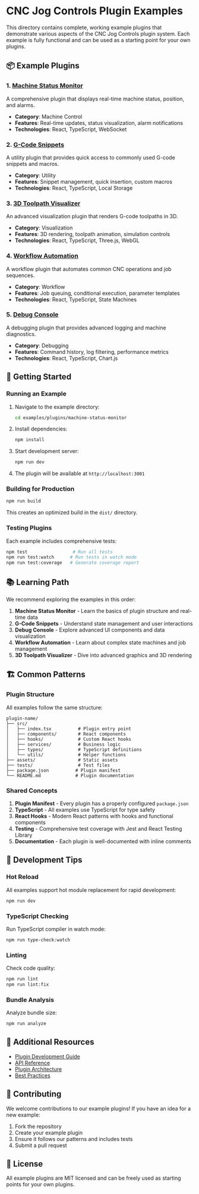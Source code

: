 # CNC Jog Controls Plugin Examples

This directory contains complete, working example plugins that demonstrate various aspects of the CNC Jog Controls plugin system. Each example is fully functional and can be used as a starting point for your own plugins.

## 📦 Example Plugins

### 1. [Machine Status Monitor](./machine-status-monitor/)
A comprehensive plugin that displays real-time machine status, position, and alarms.
- **Category**: Machine Control
- **Features**: Real-time updates, status visualization, alarm notifications
- **Technologies**: React, TypeScript, WebSocket

### 2. [G-Code Snippets](./gcode-snippets/)
A utility plugin that provides quick access to commonly used G-code snippets and macros.
- **Category**: Utility
- **Features**: Snippet management, quick insertion, custom macros
- **Technologies**: React, TypeScript, Local Storage

### 3. [3D Toolpath Visualizer](./toolpath-visualizer/)
An advanced visualization plugin that renders G-code toolpaths in 3D.
- **Category**: Visualization
- **Features**: 3D rendering, toolpath animation, simulation controls
- **Technologies**: React, TypeScript, Three.js, WebGL

### 4. [Workflow Automation](./workflow-automation/)
A workflow plugin that automates common CNC operations and job sequences.
- **Category**: Workflow
- **Features**: Job queuing, conditional execution, parameter templates
- **Technologies**: React, TypeScript, State Machines

### 5. [Debug Console](./debug-console/)
A debugging plugin that provides advanced logging and machine diagnostics.
- **Category**: Debugging
- **Features**: Command history, log filtering, performance metrics
- **Technologies**: React, TypeScript, Chart.js

## 🚀 Getting Started

### Running an Example

1. Navigate to the example directory:
   ```bash
   cd examples/plugins/machine-status-monitor
   ```

2. Install dependencies:
   ```bash
   npm install
   ```

3. Start development server:
   ```bash
   npm run dev
   ```

4. The plugin will be available at `http://localhost:3001`

### Building for Production

```bash
npm run build
```

This creates an optimized build in the `dist/` directory.

### Testing Plugins

Each example includes comprehensive tests:

```bash
npm test                 # Run all tests
npm run test:watch      # Run tests in watch mode
npm run test:coverage   # Generate coverage report
```

## 📚 Learning Path

We recommend exploring the examples in this order:

1. **Machine Status Monitor** - Learn the basics of plugin structure and real-time data
2. **G-Code Snippets** - Understand state management and user interactions
3. **Debug Console** - Explore advanced UI components and data visualization
4. **Workflow Automation** - Learn about complex state machines and job management
5. **3D Toolpath Visualizer** - Dive into advanced graphics and 3D rendering

## 🏗️ Common Patterns

### Plugin Structure
All examples follow the same structure:
```
plugin-name/
├── src/
│   ├── index.tsx          # Plugin entry point
│   ├── components/        # React components
│   ├── hooks/             # Custom React hooks
│   ├── services/          # Business logic
│   ├── types/             # TypeScript definitions
│   └── utils/             # Helper functions
├── assets/                # Static assets
├── tests/                 # Test files
├── package.json          # Plugin manifest
└── README.md             # Plugin documentation
```

### Shared Concepts

1. **Plugin Manifest** - Every plugin has a properly configured `package.json`
2. **TypeScript** - All examples use TypeScript for type safety
3. **React Hooks** - Modern React patterns with hooks and functional components
4. **Testing** - Comprehensive test coverage with Jest and React Testing Library
5. **Documentation** - Each plugin is well-documented with inline comments

## 🔧 Development Tips

### Hot Reload
All examples support hot module replacement for rapid development:
```bash
npm run dev
```

### TypeScript Checking
Run TypeScript compiler in watch mode:
```bash
npm run type-check:watch
```

### Linting
Check code quality:
```bash
npm run lint
npm run lint:fix
```

### Bundle Analysis
Analyze bundle size:
```bash
npm run analyze
```

## 📖 Additional Resources

- [Plugin Development Guide](../../docs/plugins/README.md)
- [API Reference](../../docs/plugins/api-reference/README.md)
- [Plugin Architecture](../../docs/plugins/concepts/plugin-architecture.md)
- [Best Practices](../../docs/plugins/guides/best-practices.md)

## 🤝 Contributing

We welcome contributions to our example plugins! If you have an idea for a new example:

1. Fork the repository
2. Create your example plugin
3. Ensure it follows our patterns and includes tests
4. Submit a pull request

## 📝 License

All example plugins are MIT licensed and can be freely used as starting points for your own plugins.